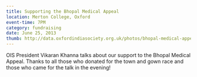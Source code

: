 ```yaml
---
title: Supporting the Bhopal Medical Appeal
location: Merton College, Oxford
event-time: 7PM
category: fundraising
date: June 25, 2013
thumb: http://data.oxfordindiasociety.org.uk/photos/bhopal-medical-appeal/ox10k-484x403.jpg
---
```


OIS President Vikaran Khanna talks about our support to the Bhopal Medical
Appeal. Thanks to all those who donated for the town and gown race and
those who came for the talk in the evening!
